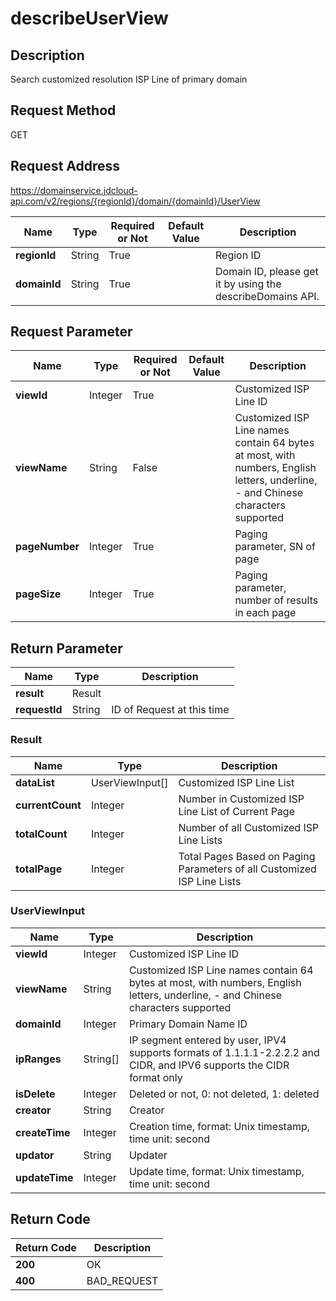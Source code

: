 # describeUserView


## Description
Search customized resolution ISP Line of primary domain

## Request Method
GET

## Request Address
https://domainservice.jdcloud-api.com/v2/regions/{regionId}/domain/{domainId}/UserView

|Name|Type|Required or Not|Default Value|Description|
|---|---|---|---|---|
|**regionId**|String|True| |Region ID|
|**domainId**|String|True| |Domain ID, please get it by using the describeDomains API.|

## Request Parameter
|Name|Type|Required or Not|Default Value|Description|
|---|---|---|---|---|
|**viewId**|Integer|True| |Customized ISP Line ID|
|**viewName**|String|False| |Customized ISP Line names contain 64 bytes at most, with numbers, English letters, underline, - and Chinese characters supported|
|**pageNumber**|Integer|True| |Paging parameter, SN of page|
|**pageSize**|Integer|True| |Paging parameter, number of results in each page|


## Return Parameter
|Name|Type|Description|
|---|---|---|
|**result**|Result| |
|**requestId**|String|ID of Request at this time|

### Result
|Name|Type|Description|
|---|---|---|
|**dataList**|UserViewInput[]|Customized ISP Line List|
|**currentCount**|Integer|Number in Customized ISP Line List of Current Page|
|**totalCount**|Integer|Number of all Customized ISP Line Lists|
|**totalPage**|Integer|Total Pages Based on Paging Parameters of all Customized ISP Line Lists|
### UserViewInput
|Name|Type|Description|
|---|---|---|
|**viewId**|Integer|Customized ISP Line ID|
|**viewName**|String|Customized ISP Line names contain 64 bytes at most, with numbers, English letters, underline, - and Chinese characters supported|
|**domainId**|Integer|Primary Domain Name ID|
|**ipRanges**|String[]|IP segment entered by user, IPV4 supports formats of 1.1.1.1-2.2.2.2 and CIDR, and IPV6 supports the CIDR format only|
|**isDelete**|Integer|Deleted or not, 0: not deleted, 1: deleted|
|**creator**|String|Creator|
|**createTime**|Integer|Creation time, format: Unix timestamp, time unit: second|
|**updator**|String|Updater|
|**updateTime**|Integer|Update time, format: Unix timestamp, time unit: second|

## Return Code
|Return Code|Description|
|---|---|
|**200**|OK|
|**400**|BAD_REQUEST|
